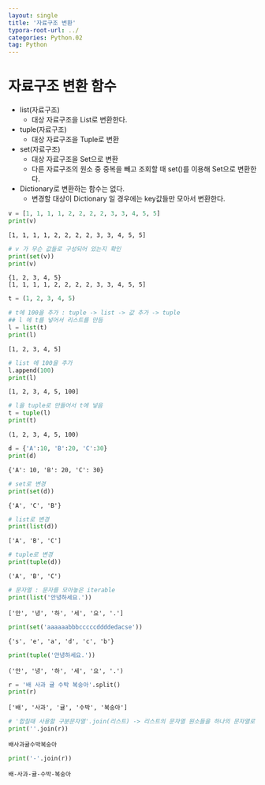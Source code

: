 ```yaml
---
layout: single
title: '자료구조 변환'
typora-root-url: ../
categories: Python.02
tag: Python
---
```



# 자료구조 변환 함수

- list(자료구조)
    - 대상 자료구조을 List로 변환한다.
- tuple(자료구조)
    - 대상 자료구조을 Tuple로 변환
- set(자료구조)
    - 대상 자료구조을 Set으로 변환
    - 다른 자료구조의 원소 중 중복을 빼고 조회할 때 set()를 이용해 Set으로 변환한다.
- Dictionary로 변환하는 함수는 없다.
    - 변경할 대상이 Dictionary 일 경우에는 key값들만 모아서 변환한다.




```python
v = [1, 1, 1, 1, 2, 2, 2, 2, 3, 3, 4, 5, 5]
print(v)
```

    [1, 1, 1, 1, 2, 2, 2, 2, 3, 3, 4, 5, 5]



```python
# v 가 무슨 값들로 구성되어 있는지 확인
print(set(v))
print(v)
```

    {1, 2, 3, 4, 5}
    [1, 1, 1, 1, 2, 2, 2, 2, 3, 3, 4, 5, 5]



```python
t = (1, 2, 3, 4, 5)
```


```python
# t에 100을 추가 : tuple -> list -> 값 추가 -> tuple
## l 에 t를 넣어서 리스트를 만듬
l = list(t) 
print(l)
```

    [1, 2, 3, 4, 5]



```python
# list 에 100을 추가 
l.append(100) 
print(l)
```

    [1, 2, 3, 4, 5, 100]



```python
# l을 tuple로 만들어서 t에 넣음
t = tuple(l) 
print(t)
```

    (1, 2, 3, 4, 5, 100)



```python
d = {'A':10, 'B':20, 'C':30}
print(d)
```

    {'A': 10, 'B': 20, 'C': 30}



```python
# set로 변경
print(set(d)) 
```

    {'A', 'C', 'B'}



```python
# list로 변경
print(list(d)) 
```

    ['A', 'B', 'C']



```python
# tuple로 변경
print(tuple(d)) 
```

    ('A', 'B', 'C')



```python
# 문자열 : 문자를 모아놓은 iterable
print(list('안녕하세요.'))
```

    ['안', '녕', '하', '세', '요', '.']



```python
print(set('aaaaaabbbcccccddddedacse')) 
```

    {'s', 'e', 'a', 'd', 'c', 'b'}



```python
print(tuple('안녕하세요.'))
```

    ('안', '녕', '하', '세', '요', '.')



```python
r = '배 사과 귤 수박 복숭아'.split()
print(r)
```

    ['배', '사과', '귤', '수박', '복숭아']



```python
# '합칠때 사용할 구분문자열'.join(리스트) -> 리스트의 문자열 원소들을 하나의 문자열로 합친다.
print(''.join(r)) 
```

    배사과귤수박복숭아



```python
print('-'.join(r))
```

    배-사과-귤-수박-복숭아
